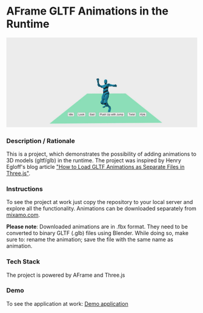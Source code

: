 # AFrame GLTF Animations in the Runtime
<img alt="Screenshot" src="img/screenshot.jpg" width="600">

### **Description / Rationale**
This is a project, which demonstrates the possibility of adding animations to 3D models (gltf/glb) in the runtime. The project was inspired by Henry Egloff's blog article <a href="https://henryegloff.com/how-to-load-gltf-animations-as-separate-files-in-three-js/">"How to Load GLTF Animations as Separate Files in Three.js"</a>.  

### **Instructions**
To see the project at work just copy the repository to your local server and explore all the functionality. 
Animations can be downloaded separately from <a href="https://www.mixamo.com/#/">mixamo.com</a>. 

<b>Please note</b>: Downloaded animations are in .fbx format. They need to be converted to binary GLTF (.glb) files using Blender. While doing so, make sure to: rename the animation; save the file with the same name as animation.   

### **Tech Stack**
The project is powered by AFrame and Three.js

### **Demo**
To see the application at work: [Demo application](https://gltfanimations-runtime.glitch.me/)
